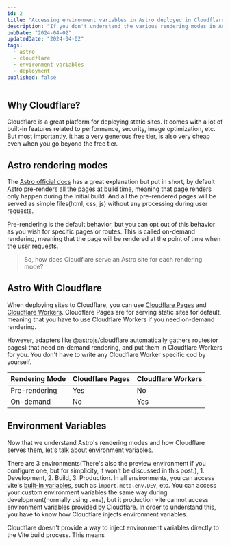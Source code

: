 ```yaml
---
id: 2
title: "Accessing environment variables in Astro deployed in Cloudflare"
description: "If you don't understand the various rendering modes in Astro, and also how the cloudflare environment works, it can be difficult to use environment variables"
pubDate: "2024-04-02"
updatedDate: "2024-04-02"
tags:
  - astro
  - cloudflare
  - environment-variables
  - deployment
published: false
---
```


## Why Cloudflare?

Cloudflare is a great platform for deploying static sites. It comes with a lot of built-in features related to
performance, security, image optimization, etc. But most importantly, it has a very generous free tier, is also very
cheap even when you go beyond the free tier.

## Astro rendering modes

The [Astro official docs](https://docs.astro.build/en/basics/rendering-modes/) has a great explanation but put in short,
by default Astro pre-renders all the pages at build time, meaning that page renders only happen during the initial
build. And all the pre-rendered pages will be served as simple files(html, css, js) without any processing during user
requests.

Pre-rendering is the default behavior, but you can opt out of this behavior as you wish for specific pages or routes.
This is called on-demand rendering, meaning that the page will be rendered at the point of time when the user requests.

> So, how does Cloudflare serve an Astro site for each rendering mode?

## Astro With Cloudflare

When deploying sites to Cloudflare, you can use [Cloudflare Pages](https://developers.cloudflare.com/pages/)
and [Cloudflare Workers](https://developers.cloudflare.com/workers/). Cloudflare Pages are for serving static sites for
default, meaning that you have to use Cloudflare Workers if you need on-demand rendering.

However, adapters like [@astrojs/cloudflare](https://docs.astro.build/en/guides/integrations-guide/cloudflare/)
automatically gathers routes(or pages) that need on-demand rendering, and put them in Cloudflare Workers for you. You
don't have to write any Cloudflare Worker specific cod by yourself.

| Rendering Mode | Cloudflare Pages | Cloudflare Workers |
|----------------|------------------|--------------------|
| Pre-rendering  | Yes              | No                 |
| On-demand      | No               | Yes                |

## Environment Variables

Now that we understand Astro's rendering modes and how Cloudflare serves them, let's talk about environment variables.

There are 3 environments(There's also the preview environment if you configure one, but for simplicity, it won't be
discussed in this post.), 1. Development, 2. Build, 3. Production. In all environments, you can access
vite's [built-in variables](https://vitejs.dev/guide/env-and-mode#env-variables), such as `import.meta.env.DEV`, etc.
You can access your custom environment variables the same way during development(normally using `.env`), but it
production vite cannot access environment variables provided by Cloudflare. In order to understand this, you have to
know how Cloudflare injects environment variables.

Cloudflare doesn't provide a way to inject environment variables directly to the Vite build process. This means  

